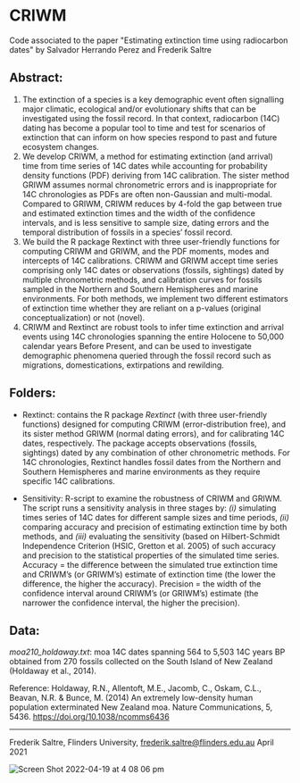 # CRIWM

Code associated to the paper "Estimating extinction time using radiocarbon dates" by Salvador Herrando Perez and Frederik Saltre

## Abstract:

1.	The extinction of a species is a key demographic event often signalling major climatic, ecological and/or evolutionary shifts that can be investigated using the fossil record. In that context, radiocarbon (14C) dating has become a popular tool to time and test for scenarios of extinction that can inform on how species respond to past and future ecosystem changes.
2.	We develop CRIWM, a method for estimating extinction (and arrival) time from time series of 14C dates while accounting for probability density functions (PDF) deriving from 14C calibration. The sister method GRIWM assumes normal chronometric errors and is inappropriate for 14C chronologies as PDFs are often non-Gaussian and multi-modal. Compared to GRIWM, CRIWM reduces by 4-fold the gap between true and estimated extinction times and the width of the confidence intervals, and is less sensitive to sample size, dating errors and the temporal distribution of fossils in a species’ fossil record.
3.	We build the R package Rextinct with three user-friendly functions for computing CRIWM and GRIWM, and the PDF moments, modes and intercepts of 14C calibrations. CRIWM and GRIWM accept time series comprising only 14C dates or observations (fossils, sightings) dated by multiple chronometric methods, and calibration curves for fossils sampled in the Northern and Southern Hemispheres and marine environments. For both methods, we implement two different estimators of extinction time whether they are reliant on a p-values (original conceptualization) or not (novel).
4.	CRIWM and Rextinct are robust tools to infer time extinction and arrival events using 14C chronologies spanning the entire Holocene to 50,000 calendar years Before Present, and can be used to investigate demographic phenomena queried through the fossil record such as migrations, domestications, extirpations and rewilding.


## Folders:

- Rextinct: contains the R package <em>Rextinct</em> (with three user-friendly functions) designed  for computing CRIWM (error-distribution free), and its sister method GRIWM (normal dating errors), and for calibrating 14C dates, respectively. The package accepts observations (fossils, sightings) dated by any combination of other chronometric methods. For 14C chronologies, Rextinct handles fossil dates from the Northern and Southern Hemispheres and marine environments as they require specific 14C calibrations. 

- Sensitivity: R-script to examine the robustness of CRIWM and GRIWM. The script runs a sensitivity analysis in three stages by: <em>(i)</em> simulating times series of 14C dates for different sample sizes and time periods, <em>(ii)</em> comparing accuracy and precision of estimating extinction time by both methods, and <em>(iii)</em> evaluating the sensitivity (based on Hilbert-Schmidt Independence Criterion (HSIC, Gretton et al. 2005) of such accuracy and precision to the statistical properties of the simulated time series. Accuracy = the difference between the simulated true extinction time and CRIWM’s (or GRIWM’s) estimate of extinction time (the lower the difference, the higher the accuracy). Precision = the width of the confidence interval around CRIWM’s (or GRIWM’s) estimate (the narrower the confidence interval, the higher the precision).


## Data:

<em>moa210_holdaway.txt</em>: moa 14C dates spanning 564 to 5,503 14C years BP obtained from 270 fossils collected on the South Island of New Zealand (Holdaway et al., 2014). 

Reference:  Holdaway, R.N., Allentoft, M.E., Jacomb, C., Oskam, C.L., Beavan, N.R. & Bunce, M. (2014) An extremely low-density human population exterminated New Zealand moa. Nature Communications, 5, 5436. https://doi.org/10.1038/ncomms6436


*************************
Frederik Saltre, Flinders University, frederik.saltre@flinders.edu.au April 2021

![Screen Shot 2022-04-19 at 4 08 06 pm](https://user-images.githubusercontent.com/46954120/163941223-e32cc3ce-5562-4de3-af6a-165c5adf8a15.png)
